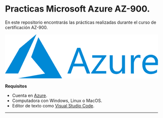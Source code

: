 # Practicas Microsoft Azure AZ-900.

En este repositorio encontrarás las prácticas realizadas durante el curso de certificación AZ-900.


![Logo de Azure](imagenes/logo_azure.png)

**Requisitos**
- Cuenta en [Azure](https://azure.microsoft.com/es-mx/free/students/).
- Computadora con Windows, Linux o MacOS.
- Editor de texto como  [Visual Studio Code](https://code.visualstudio.com/).
--------------------------------------------------------------------------
